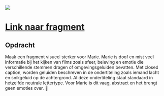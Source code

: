 ![](https://iili.io/JjNKgI.png)

# [Link naar fragment](https://demilouise.github.io/webanimatie/)

## Opdracht
Maak een fragment visueel sterker voor Marie. Marie is doof en mist veel informatie bij het kijken van films zoals sfeer, beleving en emotie die verschillende stemmen dragen of omgevingsgeluiden bevatten. Met closed caption, worden geluiden beschreven in de ondertiteling zoals iemand lacht en snikgeluid op de achtergrond.  Al deze ondertiteling staat standaard in hetzelfde neutrale lettertype. Voor Marie is dit vaag, abstract en het brengt geen emoties over. 

